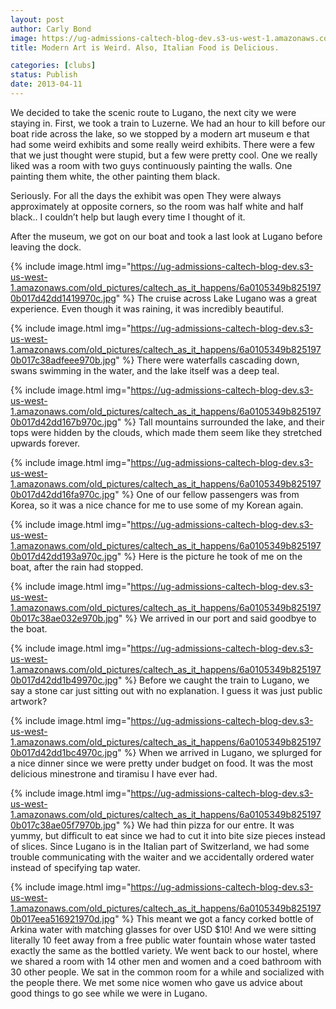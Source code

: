 ```yaml
---
layout: post
author: Carly Bond
image: https://ug-admissions-caltech-blog-dev.s3-us-west-1.amazonaws.com/old_pictures/caltech_as_it_happens/6a0105349b8251970b017d42dd12e0970c.jpg
title: Modern Art is Weird. Also, Italian Food is Delicious.

categories: [clubs]
status: Publish
date: 2013-04-11
---
```


We decided to take
the scenic route to Lugano, the next city we were staying in. First, we took a
train to Luzerne. We had an hour to kill before our boat ride across the lake,
so we stopped by a modern art museum e that had some weird exhibits and some
really weird exhibits. There were a few that we just thought were stupid, but a
few were pretty cool. One we really liked was a room with two guys continuously
painting the walls. One painting them white, the other painting them black.

Seriously. For all the days the exhibit was open They were always approximately
at opposite corners, so the room was half white and half black.. I couldn’t
help but laugh every time I thought of it.

After the museum, we
got on our boat and took a last look at Lugano before leaving the dock. 


{% include image.html img="https://ug-admissions-caltech-blog-dev.s3-us-west-1.amazonaws.com/old_pictures/caltech_as_it_happens/6a0105349b8251970b017d42dd1419970c.jpg" %}
The cruise across
Lake Lugano was a great experience. Even though it was raining, it was
incredibly beautiful. 


{% include image.html img="https://ug-admissions-caltech-blog-dev.s3-us-west-1.amazonaws.com/old_pictures/caltech_as_it_happens/6a0105349b8251970b017c38adfeee970b.jpg" %}
There were waterfalls cascading down, swans swimming in
the water, and the lake itself was a deep teal.


{% include image.html img="https://ug-admissions-caltech-blog-dev.s3-us-west-1.amazonaws.com/old_pictures/caltech_as_it_happens/6a0105349b8251970b017d42dd167b970c.jpg" %}
Tall mountains
surrounded the lake, and their tops were hidden by the clouds, which made them
seem like they stretched upwards forever. 


{% include image.html img="https://ug-admissions-caltech-blog-dev.s3-us-west-1.amazonaws.com/old_pictures/caltech_as_it_happens/6a0105349b8251970b017d42dd16fa970c.jpg" %}
One of our fellow
passengers was from Korea, so it was a nice chance for me to use some of my
Korean again. 


{% include image.html img="https://ug-admissions-caltech-blog-dev.s3-us-west-1.amazonaws.com/old_pictures/caltech_as_it_happens/6a0105349b8251970b017d42dd193a970c.jpg" %}
Here is the picture
he took of me on the boat, after the rain had stopped.


{% include image.html img="https://ug-admissions-caltech-blog-dev.s3-us-west-1.amazonaws.com/old_pictures/caltech_as_it_happens/6a0105349b8251970b017c38ae032e970b.jpg" %}
We arrived in our
port and said goodbye to the boat. 


{% include image.html img="https://ug-admissions-caltech-blog-dev.s3-us-west-1.amazonaws.com/old_pictures/caltech_as_it_happens/6a0105349b8251970b017d42dd1b49970c.jpg" %}
Before we caught the
train to Lugano, we say a stone car just sitting out with no explanation. I
guess it was just public artwork?

{% include image.html img="https://ug-admissions-caltech-blog-dev.s3-us-west-1.amazonaws.com/old_pictures/caltech_as_it_happens/6a0105349b8251970b017d42dd1bc4970c.jpg" %}
When we arrived in
Lugano, we splurged for a nice dinner since we were pretty under budget on
food. It was the most delicious minestrone and tiramisu I have ever had. 


{% include image.html img="https://ug-admissions-caltech-blog-dev.s3-us-west-1.amazonaws.com/old_pictures/caltech_as_it_happens/6a0105349b8251970b017c38ae05f7970b.jpg" %}
We had
thin pizza for our entre. It was yummy, but difficult to eat since we had to
cut it into bite size pieces instead of slices. Since Lugano is in the Italian
part of Switzerland, we had some trouble communicating with the waiter and we
accidentally ordered water instead of specifying tap water. 


{% include image.html img="https://ug-admissions-caltech-blog-dev.s3-us-west-1.amazonaws.com/old_pictures/caltech_as_it_happens/6a0105349b8251970b017eea516921970d.jpg" %}
This meant we got a
fancy corked bottle of Arkina water with matching glasses for over USD $10! And
we were sitting literally 10 feet away from a free public water fountain whose
water tasted exactly the same as the bottled variety. We went back to our
hostel, where we shared a room with 14 other men and women and a coed bathroom
with 30 other people. We sat in the common room for a while and socialized with
the people there. We met some nice women who gave us advice about good things
to go see while we were in Lugano.

